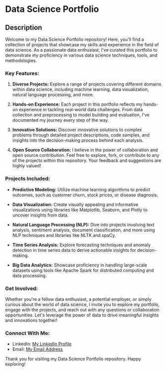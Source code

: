 # Data Science Portfolio

## Description

Welcome to my Data Science Portfolio repository! Here, you'll find a collection of projects that showcase my skills and experience in the field of data science. As a passionate data enthusiast, I've curated this portfolio to demonstrate my proficiency in various data science techniques, tools, and methodologies.

### Key Features:

1. **Diverse Projects:** Explore a range of projects covering different domains within data science, including machine learning, data visualization, natural language processing, and more.

2. **Hands-on Experience:** Each project in this portfolio reflects my hands-on experience in tackling real-world data challenges. From data collection and preprocessing to model building and evaluation, I've documented my journey every step of the way.

3. **Innovative Solutions:** Discover innovative solutions to complex problems through detailed project descriptions, code samples, and insights into the decision-making process behind each analysis.

4. **Open Source Collaboration:** I believe in the power of collaboration and open source contribution. Feel free to explore, fork, or contribute to any of the projects within this repository. Your feedback and suggestions are highly valued!

### Projects Included:

- **Predictive Modeling:** Utilize machine learning algorithms to predict outcomes, such as customer churn, stock prices, or disease diagnosis.
- **Data Visualization:** Create visually appealing and informative visualizations using libraries like Matplotlib, Seaborn, and Plotly to uncover insights from data.

- **Natural Language Processing (NLP):** Dive into projects involving text analysis, sentiment analysis, document classification, and more using NLP techniques and libraries like NLTK and spaCy.

- **Time Series Analysis:** Explore forecasting techniques and anomaly detection in time series data to derive actionable insights for decision-making.

- **Big Data Analytics:** Showcase proficiency in handling large-scale datasets using tools like Apache Spark for distributed computing and data processing.

### Get Involved:

Whether you're a fellow data enthusiast, a potential employer, or simply curious about the world of data science, I invite you to explore my portfolio, engage with the projects, and reach out with any questions or collaboration opportunities. Let's leverage the power of data to drive meaningful insights and innovations together!

### Connect With Me:

- LinkedIn: [My LinkedIn Profile](https://www.linkedin.com/in/sundram8298)
- Email: [My Email Address](mailto:sundramkumar8298@gmail.com)
  
Thank you for visiting my Data Science Portfolio repository. Happy exploring!
